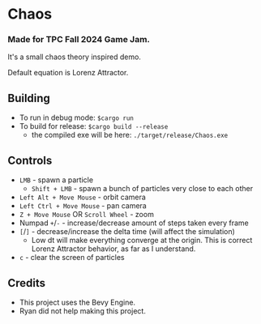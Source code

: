 # Chaos
### Made for TPC Fall 2024 Game Jam.

It's a small chaos theory inspired demo.

Default equation is Lorenz Attractor.

## Building

- To run in debug mode: `$cargo run`
- To build for release: `$cargo build --release` 
    - the compiled exe will be here: `./target/release/Chaos.exe`

## Controls

- `LMB` - spawn a particle
    - `Shift + LMB` - spawn a bunch of particles very close to each other
- `Left Alt + Move Mouse` - orbit camera
- `Left Ctrl + Move Mouse` - pan camera
- `Z + Move Mouse` OR `Scroll Wheel` - zoom
- Numpad `+`/`-` - increase/decrease amount of steps taken every frame
- `[`/`]` - decrease/increase the delta time (will affect the simulation)
    - Low dt will make everything converge at the origin. This is correct Lorenz Attractor behavior, as far as I understand.
- `c` - clear the screen of particles

## Credits

- This project uses the Bevy Engine.
- Ryan did not help making this project.